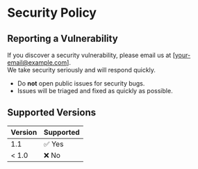 # Security Policy

## Reporting a Vulnerability

If you discover a security vulnerability, please email us at [your-email@example.com].  
We take security seriously and will respond quickly.

- Do **not** open public issues for security bugs.
- Issues will be triaged and fixed as quickly as possible.

## Supported Versions

| Version | Supported          |
|---------|--------------------|
| 1.1     | ✅ Yes              |
| < 1.0   | ❌ No               |

